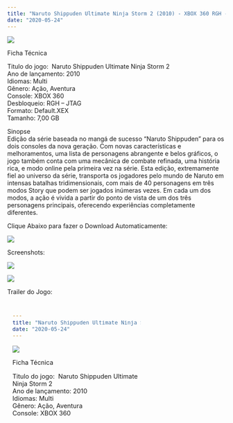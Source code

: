 ```yaml
---
title: "Naruto Shippuden Ultimate Ninja Storm 2 (2010) - XBOX 360 RGH - JTAG"
date: "2020-05-24"
---
```


[![](https://4.bp.blogspot.com/-GGMsiSJsT4k/Xsb2GMfh-GI/AAAAAAAAGkA/sr3xs_04_f4cESfv53IEUrxuOLhfzWGGgCLcBGAsYHQ/s400/Screenshot_1.png)](https://4.bp.blogspot.com/-GGMsiSJsT4k/Xsb2GMfh-GI/AAAAAAAAGkA/sr3xs_04_f4cESfv53IEUrxuOLhfzWGGgCLcBGAsYHQ/s1600/Screenshot_1.png)

Ficha Técnica

Titulo do jogo:  Naruto Shippuden Ultimate Ninja Storm 2  
Ano de lançamento: 2010  
Idiomas: Multi  
Gênero: Ação, Aventura  
Console: XBOX 360  
Desbloqueio: RGH – JTAG  
Formato: Default.XEX  
Tamanho: 7,00 GB

Sinopse  
Edição da série baseada no mangá de sucesso “Naruto Shippuden” para os dois consoles da nova geração. Com novas características e melhoramentos, uma lista de personagens abrangente e belos gráficos, o jogo também conta com uma mecânica de combate refinada, uma história rica, e modo online pela primeira vez na série. Esta edição, extremamente fiel ao universo da série, transporta os jogadores pelo mundo de Naruto em intensas batalhas tridimensionais, com mais de 40 personagens em três modos Story que podem ser jogados inúmeras vezes. Em cada um dos modos, a ação é vivida a partir do ponto de vista de um dos três personagens principais, oferecendo experiências completamente diferentes.

Clique Abaixo para fazer o Download Automaticamente:

[![](https://1.bp.blogspot.com/-ZiyKr4TPKHg/XqoHsQG1YpI/AAAAAAAAFU0/2TSF5tAU16YCRCDeI6UL7VZxWtpmWQ_cQCPcBGAYYCw/s1600/MAGNET-LINK-300x77.png)](https://zee.gl/w6tb)

Screenshots:

[![](https://1.bp.blogspot.com/-OxSv13ERwJg/Xsb3X826HrI/AAAAAAAAGkM/7FeCxYs8xc0ouTAT6W4vL8kC9oTl-eozQCLcBGAsYHQ/s320/naruto-shippuden-ultimate-ninja-storm-legacy-trilogy-remaster.jpg)](https://1.bp.blogspot.com/-OxSv13ERwJg/Xsb3X826HrI/AAAAAAAAGkM/7FeCxYs8xc0ouTAT6W4vL8kC9oTl-eozQCLcBGAsYHQ/s1600/naruto-shippuden-ultimate-ninja-storm-legacy-trilogy-remaster.jpg)

[![](https://1.bp.blogspot.com/-LM-qGTIn_Ng/Xsb3X9P0n0I/AAAAAAAAGkQ/g37LtFxWHYYOTHknPEVaaGuy58JsrAAewCLcBGAsYHQ/s320/jogo-novo-naruto-shippuden-ultimate-ninja-storm-trilogy-ps4-D_NQ_NP_759141-MLB29684308104_032019-F.jpg)](https://1.bp.blogspot.com/-LM-qGTIn_Ng/Xsb3X9P0n0I/AAAAAAAAGkQ/g37LtFxWHYYOTHknPEVaaGuy58JsrAAewCLcBGAsYHQ/s1600/jogo-novo-naruto-shippuden-ultimate-ninja-storm-trilogy-ps4-D_NQ_NP_759141-MLB29684308104_032019-F.jpg)

Trailer do Jogo:

<iframe width="320" height="266" class="YOUTUBE-iframe-video" data-thumbnail-src="https://i.ytimg.com/vi/LQ4Mr1zWi4I/0.jpg" src="?feature=player_embedded" frameborder="0" allowfullscreen></iframe>
